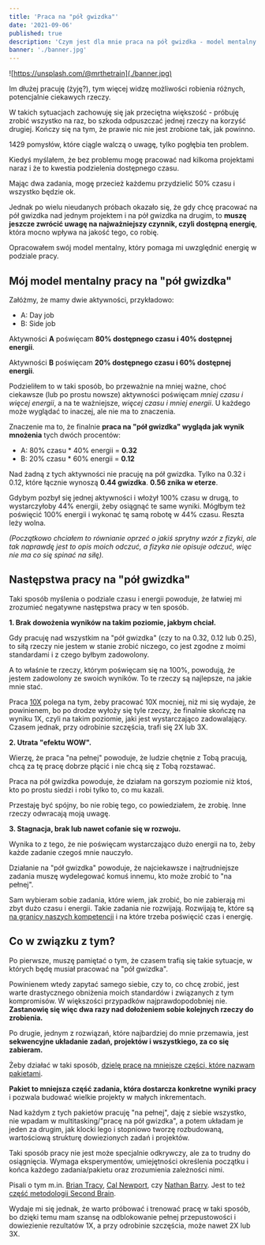 ```yaml
---
title: 'Praca na "pół gwizdka"'
date: '2021-09-06'
published: true
description: 'Czym jest dla mnie praca na pół gwizdka - model mentalny.'
banner: './banner.jpg'
---
```


![https://unsplash.com/@mrthetrain](./banner.jpg)

Im dłużej pracuję (żyję?), tym więcej widzę możliwości robienia różnych, potencjalnie ciekawych rzeczy.

W takich sytuacjach zachowuję się jak przeciętna większość - próbuję zrobić wszystko na raz, bo szkoda odpuszczać jednej rzeczy na korzyść drugiej. Kończy się na tym, że prawie nic nie jest zrobione tak, jak powinno.

1429 pomysłów, które ciągle walczą o uwagę, tylko pogłębia ten problem.

Kiedyś myślałem, że bez problemu mogę pracować nad kilkoma projektami naraz i że to kwestia podzielenia dostępnego czasu.

Mając dwa zadania, mogę przecież każdemu przydzielić 50% czasu i wszystko będzie ok.

Jednak po wielu nieudanych próbach okazało się, że gdy chcę pracować na pół gwizdka nad jednym projektem i na pół gwizdka na drugim, to **muszę jeszcze zwrócić uwagę na najważniejszy czynnik, czyli dostępną energię**, która mocno wpływa na jakość tego, co robię.

Opracowałem swój model mentalny, który pomaga mi uwzględnić energię w podziale pracy.

## Mój model mentalny pracy na "pół gwizdka"

Załóżmy, że mamy dwie aktywności, przykładowo:

- A: Day job
- B: Side job

Aktywności **A** poświęcam **80% dostępnego czasu i 40% dostępnej energii**.

Aktywności **B** poświęcam **20% dostępnego czasu i 60% dostępnej energii**.

Podzieliłem to w taki sposób, bo przeważnie na mniej ważne, choć ciekawsze (lub po prostu nowsze) aktywności poświęcam *mniej czasu i więcej energii*, a na te ważniejsze, *więcej czasu i mniej energii*. U każdego może wyglądać to inaczej, ale nie ma to znaczenia.

Znaczenie ma to, że finalnie **praca na "pół gwizdka" wygląda jak wynik mnożenia** tych dwóch procentów:

- A: 80% czasu * 40% energii = **0.32**
- B: 20% czasu * 60% energii = **0.12**

Nad żadną z tych aktywności nie pracuję na pół gwizdka. Tylko na 0.32 i 0.12, które łącznie wynoszą **0.44 gwizdka**. **0.56 znika w eterze**.

Gdybym pozbył się jednej aktywności i włożył 100% czasu w drugą, to wystarczyłoby 44% energii, żeby osiągnąć te same wyniki. Mógłbym też poświęcić 100% energii i wykonać tę samą robotę w 44% czasu. Reszta leży wolna.

*(Początkowo chciałem to równianie oprzeć o jakiś sprytny wzór z fizyki, ale tak naprawdę jest to opis moich odczuć, a fizyka nie opisuje odczuć, więc nie ma co się spinać na siłę).*

## Następstwa pracy na "pół gwizdka"

Taki sposób myślenia o podziale czasu i energii powoduje, że łatwiej mi zrozumieć negatywne następstwa pracy w ten sposób.

**1. Brak dowożenia wyników na takim poziomie, jakbym chciał.**

Gdy pracuję nad wszystkim na "pół gwizdka" (czy to na 0.32, 0.12 lub 0.25), to siłą rzeczy nie jestem w stanie zrobić niczego, co jest zgodne z moimi standardami i z czego byłbym zadowolony.

A to właśnie te rzeczy, którym poświęcam się na 100%, powodują, że jestem zadowolony ze swoich wyników. To te rzeczy są najlepsze, na jakie mnie stać.

Praca [10X](https://www.goodreads.com/book/show/10339170-the-10x-rule) polega na tym, żeby pracować 10X mocniej, niż mi się wydaje, że powinienem, bo po drodze wyłoży się tyle rzeczy, że finalnie skończę na wyniku 1X, czyli na takim poziomie, jaki jest wystarczająco zadowalający. Czasem jednak, przy odrobinie szczęścia, trafi się 2X lub 3X.

**2. Utrata "efektu WOW".**

Wierzę, że praca "na pełnej" powoduje, że ludzie chętnie z Tobą pracują, chcą za tę pracę dobrze płącić i nie chcą się z Tobą rozstawać.

Praca na pół gwizdka powoduje, że działam na gorszym poziomie niż ktoś, kto po prostu siedzi i robi tylko to, co mu kazali.

Przestaję być spójny, bo nie robię tego, co powiedziałem, że zrobię. Inne rzeczy odwracają moją uwagę.

**3. Stagnacja, brak lub nawet cofanie się w rozwoju.**

Wynika to z tego, że nie poświęcam wystarczająco dużo energii na to, żeby każde zadanie czegoś mnie nauczyło.

Działanie na "pół gwizdka" powoduje, że najciekawsze i najtrudniejsze zadania muszę wydelegować komuś innemu, kto może zrobić to "na pełnej".

Sam wybieram sobie zadania, które wiem, jak zrobić, bo nie zabierają mi zbyt dużo czasu i energii. Takie zadania nie rozwijają. Rozwijają te, które są [na granicy naszych kompetencji](https://skutecznyprogramista.pl/trudne-zadania/) i na które trzeba poświęcić czas i energię.

## Co w związku z tym?

Po pierwsze, muszę pamiętać o tym, że czasem trafią się takie sytuacje, w których będę musiał pracować na "pół gwizdka".

Powinienem wtedy zapytać samego siebie, czy to, co chcę zrobić, jest warte drastycznego obniżenia moich standardów i związanych z tym kompromisów. W większości przypadków najprawdopodobniej nie. **Zastanowię się więc dwa razy nad dołożeniem sobie kolejnych rzeczy do zrobienia.**

Po drugie, jednym z rozwiązań, które najbardziej do mnie przemawia, jest **sekwencyjne układanie zadań, projektów i wszystkiego, za co się zabieram.**

Żeby działać w taki sposób, [dzielę pracę na mniejsze części, które nazwam pakietami](/pakiety/).

**Pakiet to mniejsza część zadania, która dostarcza konkretne wyniki pracy** i pozwala budować wielkie projekty w małych inkrementach.

Nad każdym z tych pakietów pracuję "na pełnej", daję z siebie wszystko, nie wpadam w multitasking/"pracę na pół gwizdka", a potem układam je jeden za drugim, jak klocki lego i stopniowo tworzę rozbudowaną, wartościową strukturę dowiezionych zadań i projektów.

Taki sposób pracy nie jest może specjalnie odkrywczy, ale za to trudny do osiągnięcia. Wymaga eksperymentów, umiejętności określenia początku i końca każdego zadania/pakietu oraz zrozumienia zależności nimi.

Pisali o tym m.in. [Brian Tracy](https://www.goodreads.com/book/show/95887.Eat_That_Frog_), [Cal Newport](https://www.goodreads.com/book/show/25744928-deep-work), czy [Nathan Barry](https://nathanbarry.com/seasons/). Jest to też [część metodologii Second Brain](https://ramses.blog/intermediate-packets/).

Wydaje mi się jednak, że warto próbować i trenować pracę w taki sposób, bo dzięki temu mam szansę na odblokowanie pełnej przepustowości i dowiezienie rezultatów 1X, a przy odrobinie szczęścia, może nawet 2X lub 3X.
